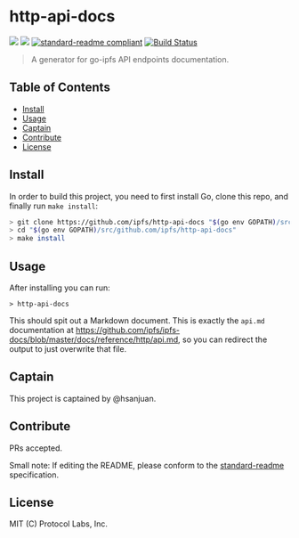 # http-api-docs


[![](https://img.shields.io/badge/made%20by-Protocol%20Labs-blue.svg?style=flat-square)](http://ipn.io)
[![](https://img.shields.io/badge/project-IPFS-blue.svg?style=flat-square)](http://ipfs.io/)
[![standard-readme compliant](https://img.shields.io/badge/standard--readme-OK-green.svg?style=flat-square)](https://github.com/RichardLitt/standard-readme)
[![Build Status](https://travis-ci.com/ipfs/http-api-docs.svg?branch=master)](https://travis-ci.org/ipfs/http-api-docs)

> A generator for go-ipfs API endpoints documentation.

## Table of Contents

- [Install](#install)
- [Usage](#usage)
- [Captain](#captain)
- [Contribute](#contribute)
- [License](#license)

## Install

In order to build this project, you need to first install Go, clone this repo, and finally run `make install`:

```sh
> git clone https://github.com/ipfs/http-api-docs "$(go env GOPATH)/src/github.com/ipfs/http-api-docs"
> cd "$(go env GOPATH)/src/github.com/ipfs/http-api-docs"
> make install
```

## Usage

After installing you can run:

```
> http-api-docs
```

This should spit out a Markdown document. This is exactly the `api.md` documentation at https://github.com/ipfs/ipfs-docs/blob/master/docs/reference/http/api.md, so you can redirect the output to just overwrite that file.

## Captain

This project is captained by @hsanjuan.

## Contribute

PRs accepted.

Small note: If editing the README, please conform to the [standard-readme](https://github.com/RichardLitt/standard-readme) specification.

## License

MIT (C) Protocol Labs, Inc.
